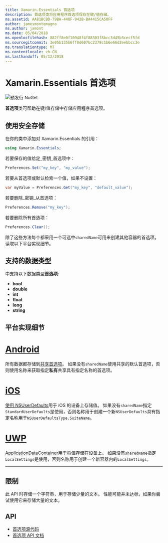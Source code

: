 ```yaml
---
title: Xamarin.Essentials 首选项
description: 首选项类将应用程序首选项保存在键/值存储。
ms.assetid: AA81BCBD-79BA-448F-942B-BA4415CA50FF
author: jamesmontemagno
ms.author: jamont
ms.date: 05/04/2018
ms.openlocfilehash: 882ff8e0f10948f4f88303f8bcc3d45b3cecf5fd
ms.sourcegitcommit: 3e05b135b6ff0d607bc2378c1b6e66d2eebbcc3e
ms.translationtype: MT
ms.contentlocale: zh-CN
ms.lasthandoff: 05/12/2018
---
```

# <a name="xamarinessentials-preferences"></a>Xamarin.Essentials 首选项

![预发行 NuGet](~/media/shared/pre-release.png)

**首选项**类可帮助在键/值存储中存储应用程序首选项。

## <a name="using-secure-storage"></a>使用安全存储

在你的类中添加对 Xamarin.Essentials 的引用：

```csharp
using Xamarin.Essentials;
```

若要保存的值给定_密钥_首选项中：

```csharp
Preferences.Set("my_key", "my_value");
```

若要从首选项或默认检索一个值，如果不设置：

```csharp
var myValue = Preferences.Get("my_key", "default_value");
```

若要删除_密钥_从首选项：

```csharp
Preferences.Remove("my_key");
```

若要删除所有首选项：

```csharp
Preferences.Clear();
```

除了这些方法每个都采用一个可选中`sharedName`可用来创建其他容器的首选项。 读取以下平台实现细节。

## <a name="supported-data-types"></a>支持的数据类型

中支持以下数据类型**首选项**:

- **bool**
- **double**
- **int**
- **float**
- **long**
- **string**

## <a name="platform-implementation-specifics"></a>平台实现细节

# <a name="androidtabandroid"></a>[Android](#tab/android)

所有数据都存储到[共享首选项](https://developer.android.com/training/data-storage/shared-preferences.html)。 如果没有`sharedName`使用共享的默认首选项，否则使用名称来获取指定**私有**共享具有指定名称的首选项。

# <a name="iostabios"></a>[iOS](#tab/ios)

[使用 NSUserDefaults](https://docs.microsoft.com/en-us/xamarin/ios/app-fundamentals/user-defaults)用于 iOS 的设备上存储值。 如果没有`sharedName`指定`StandardUserDefaults`是使用，否则名称用于创建一个新`NSUserDefaults`具有指定名称用于`NSUserDefaultsType.SuiteName`。

# <a name="uwptabuwp"></a>[UWP](#tab/uwp)

[ApplicationDataContainer](https://docs.microsoft.com/en-us/uwp/api/windows.storage.applicationdatacontainer)用于将值存储在设备上。 如果没有`sharedName`指定`LocalSettings`是使用，否则名称用于创建一个新容器内的`LocalSettings`。

--------------

## <a name="limitations"></a>限制

此 API 时存储一个字符串，用于存储少量的文本。  性能可能并未达标，如果你尝试使用它来存储大量的文本。

## <a name="api"></a>API

- [首选项源代码](https://github.com/xamarin/Essentials/tree/master/Xamarin.Essentials/Preferences)
- [首选项 API 文档](xref:Xamarin.Essentials.Preferences)
